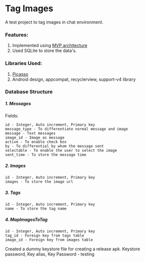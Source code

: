 # Tag Images
A test project to tag images in chat environment.

### Features:
1. Implemented using [MVP architecture](https://github.com/googlesamples/android-architecture)
2. Used SQLite to store the data's.

### Libraries Used:
1. [Picasso](http://square.github.io/picasso/)
2. Android design, appcompat, recyclerview, support-v4 library

### Database Structure
##### 1. Messages
Fields:
```
id - Integer, Auto increment, Primary key
message_type - To differentiate normal message and image
message - Text messages
image_id - Image as message
active - To enable check box
by - To differential by whom the message sent
selectable - To enable the user to select the image
sent_time - To store the message time
```
##### 2. Images
```
id - Integer, Auto increment, Primary key
images - To store the image url
```
##### 3. Tags
```
id - Integer, Auto increment, Primary key
name - To store the tag name
```
##### 4. MapImagesToTag
```
id - Integer, Auto increment, Primary key
tag_id - Foreign key from tags table
image_id - Foreign key from images table
```

Created a dummy keystore file for creating a release apk.
Keystore password, Key alias, Key Password - testing